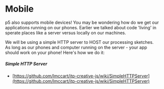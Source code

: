 # Mobile
p5 also supports mobile devices! You may be wondering how do we get our applications running on our phones. Earlier we talked about code 'living' in sperate places like a server versus locally on our machines.

We will be using a simple HTTP server to HOST our processing sketches. As long as our phones and computer running on the server - your app should work on your phone! Here's how we do it:

##### Simple HTTP Server
- [https://github.com/lmccart/itp-creative-js/wiki/SimpleHTTPServer](https://github.com/lmccart/itp-creative-js/wiki/SimpleHTTPServer)
